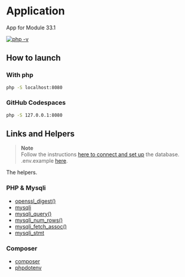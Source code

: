 # Application

App for Module 33.1

[![php -v](https://img.shields.io/badge/php->=7.3-7377ad)](https://www.php.net/manual/en/langref.php)

## How to launch

### With php

```bash
php -S localhost:8080
```

### GitHub Codespaces

```bash
php -S 127.0.0.1:8080
```

## Links and Helpers

> **Note**  
> Follow the instructions [here to connect and set up](database/db.sql) the database. .env.example [here](/.env.example).

The helpers.

### PHP & Mysqli

- [openssl_digest()](https://www.php.net/manual/en/function.openssl-digest.php)
- [mysqli](https://www.php.net/manual/en/book.mysqli.php)
- [mysqli_query()](https://www.php.net/manual/en/mysqli.query.php)
- [mysqli_num_rows()](https://www.php.net/manual/en/mysqli-result.num-rows.php)
- [mysqli_fetch_assoc()](https://www.php.net/manual/en/mysqli-result.fetch-assoc.php)
- [mysqli_stmt](https://www.php.net/manual/en/class.mysqli-stmt.php)

### Composer

- [composer](https://getcomposer.org/)
- [phpdotenv](https://github.com/vlucas/phpdotenv)
